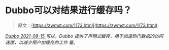 <!--yml
category: 未分类
date: 0001-01-01 00:00:00
--->

# Dubbo可以对结果进行缓存吗？

> 原文：[https://zwmst.com/1173.html](https://zwmst.com/1173.html)

   [ *Dubbo* ](https://zwmst.com/dubbo)*[ <time datetime="2021-08-15T10:39:47+08:00"> 2021-08-15 </time> ](https://zwmst.com/1173.html)  可以，Dubbo 提供了声明式缓存，用于加速热门数据的访问速度，以减少用户加缓存的工作 量。*